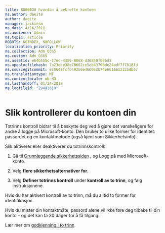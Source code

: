 ```yaml
---
title: 8000030 hvordan å bekrefte kontoen
ms.author: daeite
author: daeite
manager: jackiesm
ms.date: 4/16/2018
ms.audience: Admin
ms.topic: article
ROBOTS: NOINDEX, NOFOLLOW
localization_priority: Priority
ms.collection: Adm_O365
ms.custom: Adm_O365
ms.assetid: e64b555c-17ec-4389-8068-d36850f09bd3
ms.openlocfilehash: 7a23ece38e78662ce5cb43760de24adf7f7618fd
ms.sourcegitcommit: e2864efcfb493b6e46b662b746661a61232bdba7
ms.translationtype: MT
ms.contentlocale: nb-NO
ms.lasthandoff: 01/24/2019
ms.locfileid: "29481610"
---
```

# <a name="how-to-verify-your-account"></a>Slik kontrollerer du kontoen din

Totrinns kontroll bidrar til å beskytte deg ved å gjøre det vanskeligere for andre å logge på Microsoft-konto. Den bruker to ulike former for identitet: passordet og en kontaktmetode (også kjent som Sikkerhetsinfo). 
  
Slik aktiverer eller deaktiverer du totrinnskontroll:
  
1. Gå til [Grunnleggende sikkerhetssiden](https://go.microsoft.com/fwlink/?linkid=842325) , og Logg på med Microsoft-konto. 
    
2. Velg **flere sikkerhetsalternativer for**. 
    
3. Velg **Definer totrinns kontroll** under **kontroll av to trinn**, og følg instruksjonene. 
    
Hvis du har aktivert kontroll av to trinn, må du alltid to former for identifikasjon.
  
Hvis du mister din kontaktmåte, passord alene vil ikke føre deg tilbake til din konto – og det kan ta 30 dager for å få tilgang. 
  
Lær mer om [godkjenning i to trinn](https://go.microsoft.com/fwlink/?linkid=872270).
  

